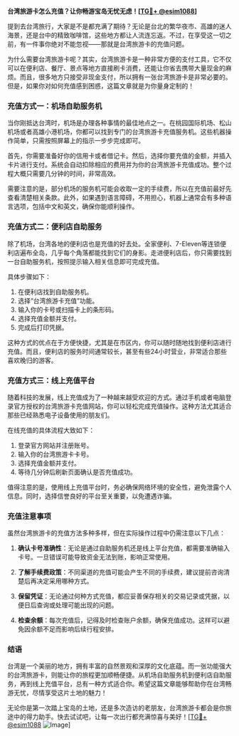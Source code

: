 **台湾旅游卡怎么充值？让你畅游宝岛无忧无虑！[[TG💪+ @esim1088](https://t.me/s/esim1088)]**

提到去台湾旅行，大家是不是都充满了期待？无论是台北的繁华夜市、高雄的迷人海景，还是台中的精致咖啡馆，这些地方都让人流连忘返。不过，在享受这一切之前，有一件事你绝对不能忽视——那就是台湾旅游卡的充值问题。

为什么需要台湾旅游卡呢？其实，台湾旅游卡是一种非常方便的支付工具，它不仅可以在便利店、餐厅、景点等地方直接刷卡消费，还能让你省去携带大量现金的麻烦。而且，很多地方只接受非现金支付，所以拥有一张台湾旅游卡是非常必要的。但是，如果你对如何充值感到困惑，这篇文章就是为你量身定制的！

### **充值方式一：机场自助服务机**

当你刚抵达台湾时，机场是办理各种事情的最佳地点之一。在桃园国际机场、松山机场或者高雄小港机场，你都可以找到专门的台湾旅游卡充值服务机。这些机器操作简单，只需按照屏幕上的指示一步步完成即可。

首先，你需要准备好你的信用卡或者借记卡。然后，选择你要充值的金额，并插入卡片进行支付。系统会自动扣除相应的费用并为你的台湾旅游卡充值成功。整个过程大概只需要几分钟的时间，非常高效。

需要注意的是，部分机场的服务机可能会收取一定的手续费，所以在充值前最好先查看清楚相关条款。此外，如果遇到语言障碍，不用担心，机器上通常会有多种语言选项，包括中文和英文，确保你能顺利操作。

### **充值方式二：便利店自助服务**

除了机场，台湾各地的便利店也是充值的好去处。全家便利、7-Eleven等连锁便利店遍布全岛，几乎每个角落都能找到它们的身影。走进便利店后，你只需要找到一台自助服务机，按照提示输入相关信息即可完成充值。

具体步骤如下：
1. 在便利店找到自助服务机。
2. 选择“台湾旅游卡充值”功能。
3. 输入你的卡号或扫描卡上的条形码。
4. 选择充值金额并支付。
5. 完成后打印凭据。

这种方式的优点在于方便快捷，尤其是在市区内，你可以随时随地找到便利店进行充值。而且，便利店的服务时间通常较长，甚至有些24小时营业，非常适合那些喜欢晚归的游客。

### **充值方式三：线上充值平台**

随着科技的发展，线上充值成为了一种越来越受欢迎的方式。通过手机或者电脑登录官方授权的台湾旅游卡充值网站，你可以轻松完成充值操作。这种方法尤其适合那些已经熟悉电子设备使用的朋友们。

在线充值的具体流程大致如下：
1. 登录官方网站并注册账号。
2. 输入你的台湾旅游卡卡号。
3. 选择充值金额并支付。
4. 等待几分钟后刷新页面确认是否充值成功。

值得注意的是，使用线上充值平台时，务必确保网络环境的安全性，避免泄露个人信息。同时，选择信誉良好的平台至关重要，以免遭遇诈骗。

### **充值注意事项**

虽然台湾旅游卡的充值方法多种多样，但在实际操作过程中仍需注意以下几点：

1. **确认卡号准确性**：无论是通过自助服务机还是线上平台充值，都需要准确输入卡号。一旦错误可能导致资金无法到账，影响正常使用。

2. **了解手续费政策**：不同渠道的充值可能会产生不同的手续费，建议提前咨询清楚后再决定采用哪种方式。

3. **保留凭证**：无论通过何种方式充值，都应妥善保存相关的交易记录或凭据，以便日后查询或处理可能出现的问题。

4. **检查余额**：每次充值后，记得及时检查账户余额，确保充值成功。这样可以避免因余额不足而影响后续行程安排。

### **结语**

台湾是一个美丽的地方，拥有丰富的自然景观和深厚的文化底蕴。而一张功能强大的台湾旅游卡，则能让你的旅程更加顺畅便捷。从机场自助服务机到便利店自助服务，再到线上充值平台，总有一种方式适合你。希望这篇文章能够帮助你在台湾畅游无忧，尽情享受这片土地的魅力！

无论你是第一次踏上宝岛的土地，还是多次造访的老朋友，台湾旅游卡都会是你旅途中的得力助手。快去试试吧，让每一次出行都充满惊喜与美好！[[TG💪+ @esim1088](https://t.me/s/esim1088) ![Image](https://i.postimg.cc/4NQfJmqS/Snipaste-2025-05-13-00-14-12.png)]